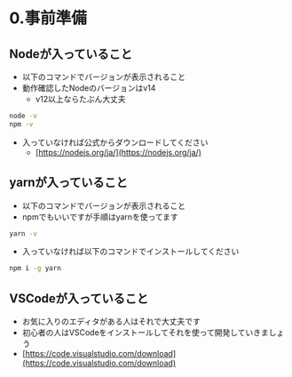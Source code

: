 # 0.事前準備

## Nodeが入っていること
    
- 以下のコマンドでバージョンが表示されること
- 動作確認したNodeのバージョンはv14
    - v12以上ならたぶん大丈夫

```sh
node -v
npm -v
```

- 入っていなければ公式からダウンロードしてください
    - [https://nodejs.org/ja/](https://nodejs.org/ja/)

## yarnが入っていること

- 以下のコマンドでバージョンが表示されること
- npmでもいいですが手順はyarnを使ってます

```sh
yarn -v
```

- 入っていなければ以下のコマンドでインストールしてください

```sh
npm i -g yarn
```

## VSCodeが入っていること

- お気に入りのエディタがある人はそれで大丈夫です
- 初心者の人はVSCodeをインストールしてそれを使って開発していきましょう
- [https://code.visualstudio.com/download](https://code.visualstudio.com/download)
